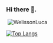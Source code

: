 ### Hi there 👋.

<p>&nbsp;<img align="justify" src="https://github-readme-stats.vercel.app/api?username=Amandaramos25&show_icons=true&locale=en&=true&theme=dark" alt="WelissonLuca" /></p>

[![Top Langs](https://github-readme-stats.vercel.app/api/top-langs/?username=Amandaramos25&layout=compact&how_icons=true&theme=dark)](https://github.com/anuraghazra/github-readme-stats)
